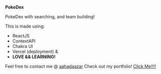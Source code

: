 **PokeDex**

PokeDex with searching, and team building!

This is made using:

 - ReactJS
 - ContextAPI
 - Chakra UI
 - Vercel (deployment)
 &
 - **LOVE && LEARNING!**
 
Feel free to contact me @ [aahadaazar](mailto:aahadaazar@hotmail.com)
Check out my portfolio! [Click Me!!!!](https://aahad.vercel.app/) 
